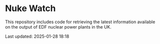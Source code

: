 # Nuke Watch

This repository includes code for retrieving the latest information available on the output of EDF nuclear power plants in the UK.

Last updated: 2025-01-28 18:18